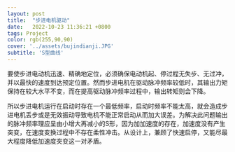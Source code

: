 ```yaml
---
layout: post
title:  "步进电机驱动"
date:   2022-10-23 11:36:21 +0800
tags: Project
color: rgb(255,90,90)
cover: '../assets/bujindianji.JPG'
subtitle: 'S型曲线'
---
```




要使步进电动机迅速、精确地定位，必须确保电动机起、停过程无失步、无过冲，并以最快的速度到达预定位置。然而步进电机在驱动脉冲频率较低时，其输出力矩保持在较大水平不变，而在提高驱动脉冲频率过程中，输出转矩则会下降。

所以步进电机运行在启动时存在一个最低频率，启动时频率不能太高，就会造成步进电机丢步或是无效振动导致电机不能正常启动从而加大误差。为解决此问题输出的脉冲频率理应呈由小增大再减小的S形，因为加加速度的存在，加速度没有产生突变，在速度变换过程中不存在柔性冲击。从设计上，兼顾了快速启停，又能尽最大程度降低加速度突变这一对矛盾。

